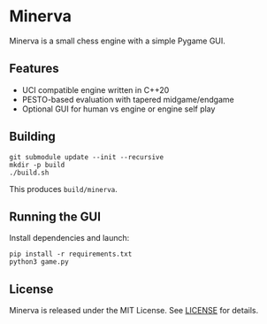 # Minerva

Minerva is a small chess engine with a simple Pygame GUI.

## Features
- UCI compatible engine written in C++20
- PESTO-based evaluation with tapered midgame/endgame
- Optional GUI for human vs engine or engine self play

## Building
```
git submodule update --init --recursive
mkdir -p build
./build.sh
```
This produces `build/minerva`.

## Running the GUI
Install dependencies and launch:
```
pip install -r requirements.txt
python3 game.py
```

## License
Minerva is released under the MIT License. See [LICENSE](LICENSE) for details.
